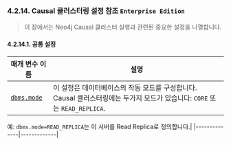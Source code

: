 ### 4.2.14. Causal 클러스터링 설정 참조 `Enterprise Edition`
> 이 장에서는 Neo4j Causal 클러스터 실행과 관련된 중요한 설정을 나열합니다.

#### 4.2.14.1. 공통 설정


| 매개 변수 이름 | 설명 |
|---------------|------|
| [`dbms.mode`](https://neo4j.com/docs/operations-manual/3.4/reference/configuration-settings/#config_dbms.mode) | 이 설정은 데이터베이스의 작동 모드를 구성합니다. Causal 클러스터링에는 두가지 모드가 있습니다: `CORE` 또는 `READ_REPLICA`.

예: `dbms.mode=READ_REPLICA`는 이 서버를 Read Replica로 정의합니다.|
|--------------|-------------|
